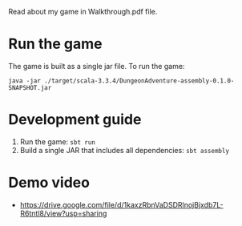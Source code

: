 Read about my game in Walkthrough.pdf file.

# Run the game

The game is built as a single jar file. To run the game: 
```shell
java -jar ./target/scala-3.3.4/DungeonAdventure-assembly-0.1.0-SNAPSHOT.jar
```

# Development guide
1. Run the game: `sbt run`
2. Build a single JAR that includes all dependencies: `sbt assembly`

# Demo video 
- https://drive.google.com/file/d/1kaxzRbnVaDSDRlnojBjxdb7L-R6tntl8/view?usp=sharing
